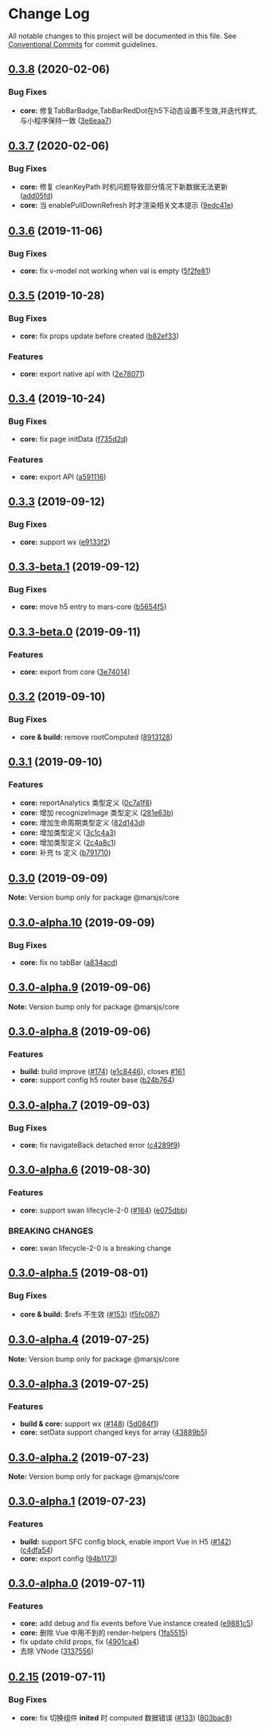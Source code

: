 # Change Log

All notable changes to this project will be documented in this file.
See [Conventional Commits](https://conventionalcommits.org) for commit guidelines.

## [0.3.8](https://github.com/max-team/Mars/compare/@marsjs/core@0.3.6...@marsjs/core@0.3.7) (2020-02-06)


### Bug Fixes

* **core:** 修复TabBarBadge,TabBarRedDot在h5下动态设置不生效,并迭代样式,与小程序保持一致 ([3e6eaa7](https://github.com/max-team/Mars/commit/3e6eaa7))


## [0.3.7](https://github.com/max-team/Mars/compare/@marsjs/core@0.3.6...@marsjs/core@0.3.7) (2020-02-06)


### Bug Fixes

* **core:** 修复 cleanKeyPath 时机问题导致部分情况下新数据无法更新 ([add05fd](https://github.com/max-team/Mars/commit/add05fd))
* **core:** 当 enablePullDownRefresh 时才渲染相关文本提示 ([9edc41e](https://github.com/max-team/Mars/commit/9edc41e))





## [0.3.6](https://github.com/max-team/Mars/compare/@marsjs/core@0.3.5...@marsjs/core@0.3.6) (2019-11-06)


### Bug Fixes

* **core:** fix v-model not working when val is empty ([5f2fe81](https://github.com/max-team/Mars/commit/5f2fe81))





## [0.3.5](https://github.com/max-team/Mars/compare/@marsjs/core@0.3.4...@marsjs/core@0.3.5) (2019-10-28)


### Bug Fixes

* **core:** fix props update before created ([b82ef33](https://github.com/max-team/Mars/commit/b82ef33))


### Features

* **core:** export native api with ([2e78071](https://github.com/max-team/Mars/commit/2e78071))





## [0.3.4](https://github.com/max-team/Mars/compare/@marsjs/core@0.3.3...@marsjs/core@0.3.4) (2019-10-24)


### Bug Fixes

* **core:** fix page initData ([f735d2d](https://github.com/max-team/Mars/commit/f735d2d))


### Features

* **core:** export API ([a591116](https://github.com/max-team/Mars/commit/a591116))





## [0.3.3](https://github.com/max-team/Mars/compare/@marsjs/core@0.3.3-beta.1...@marsjs/core@0.3.3) (2019-09-12)


### Bug Fixes

* **core:** support wx ([e9133f2](https://github.com/max-team/Mars/commit/e9133f2))





## [0.3.3-beta.1](https://github.com/max-team/Mars/compare/@marsjs/core@0.3.3-beta.0...@marsjs/core@0.3.3-beta.1) (2019-09-12)


### Bug Fixes

* **core:** move h5 entry to mars-core ([b5654f5](https://github.com/max-team/Mars/commit/b5654f5))





## [0.3.3-beta.0](https://github.com/max-team/Mars/compare/@marsjs/core@0.3.2...@marsjs/core@0.3.3-beta.0) (2019-09-11)


### Features

* **core:** export  from core ([3e74014](https://github.com/max-team/Mars/commit/3e74014))





## [0.3.2](https://github.com/max-team/Mars/compare/@marsjs/core@0.3.1...@marsjs/core@0.3.2) (2019-09-10)


### Bug Fixes

* **core & build:** remove rootComputed ([8913128](https://github.com/max-team/Mars/commit/8913128))





## [0.3.1](https://github.com/max-team/Mars/compare/@marsjs/core@0.3.0...@marsjs/core@0.3.1) (2019-09-10)


### Features

* **core:** reportAnalytics 类型定义 ([0c7a1f8](https://github.com/max-team/Mars/commit/0c7a1f8))
* **core:** 增加 recognizeImage 类型定义 ([281e63b](https://github.com/max-team/Mars/commit/281e63b))
* **core:** 增加生命周期类型定义 ([82d143d](https://github.com/max-team/Mars/commit/82d143d))
* **core:** 增加类型定义 ([3c1c4a3](https://github.com/max-team/Mars/commit/3c1c4a3))
* **core:** 增加类型定义 ([2c4a8c1](https://github.com/max-team/Mars/commit/2c4a8c1))
* **core:** 补充 ts 定义 ([b791710](https://github.com/max-team/Mars/commit/b791710))





## [0.3.0](https://github.com/max-team/Mars/compare/@marsjs/core@0.3.0-alpha.10...@marsjs/core@0.3.0) (2019-09-09)

**Note:** Version bump only for package @marsjs/core





## [0.3.0-alpha.10](https://github.com/max-team/Mars/compare/@marsjs/core@0.3.0-alpha.9...@marsjs/core@0.3.0-alpha.10) (2019-09-09)


### Bug Fixes

* **core:** fix no tabBar ([a834acd](https://github.com/max-team/Mars/commit/a834acd))





## [0.3.0-alpha.9](https://github.com/max-team/Mars/compare/@marsjs/core@0.3.0-alpha.8...@marsjs/core@0.3.0-alpha.9) (2019-09-06)

**Note:** Version bump only for package @marsjs/core





## [0.3.0-alpha.8](https://github.com/max-team/Mars/compare/@marsjs/core@0.3.0-alpha.7...@marsjs/core@0.3.0-alpha.8) (2019-09-06)


### Features

* **build:** build improve ([#174](https://github.com/max-team/Mars/issues/174)) ([e1c8446](https://github.com/max-team/Mars/commit/e1c8446)), closes [#161](https://github.com/max-team/Mars/issues/161)
* **core:** support config h5 router base ([b24b764](https://github.com/max-team/Mars/commit/b24b764))





## [0.3.0-alpha.7](https://github.com/max-team/Mars/compare/@marsjs/core@0.3.0-alpha.6...@marsjs/core@0.3.0-alpha.7) (2019-09-03)


### Bug Fixes

* **core:** fix navigateBack detached error ([c4289f9](https://github.com/max-team/Mars/commit/c4289f9))





## [0.3.0-alpha.6](https://github.com/max-team/Mars/compare/@marsjs/core@0.3.0-alpha.5...@marsjs/core@0.3.0-alpha.6) (2019-08-30)


### Features

* **core:** support swan lifecycle-2-0 ([#164](https://github.com/max-team/Mars/issues/164)) ([e075dbb](https://github.com/max-team/Mars/commit/e075dbb))


### BREAKING CHANGES

* **core:** swan lifecycle-2-0 is a breaking change





## [0.3.0-alpha.5](https://github.com/max-team/Mars/compare/@marsjs/core@0.3.0-alpha.4...@marsjs/core@0.3.0-alpha.5) (2019-08-01)


### Bug Fixes

* **core & build:** $refs 不生效 ([#153](https://github.com/max-team/Mars/issues/153)) ([f5fc087](https://github.com/max-team/Mars/commit/f5fc087))






## [0.3.0-alpha.4](https://github.com/max-team/Mars/compare/@marsjs/core@0.3.0-alpha.3...@marsjs/core@0.3.0-alpha.4) (2019-07-25)

**Note:** Version bump only for package @marsjs/core



## [0.3.0-alpha.3](https://github.com/max-team/Mars/compare/@marsjs/core@0.3.0-alpha.2...@marsjs/core@0.3.0-alpha.3) (2019-07-25)

### Features

* **build & core:** support wx ([#148](https://github.com/max-team/Mars/issues/148)) ([5d084f1](https://github.com/max-team/Mars/commit/5d084f1))
* **core:** setData support changed keys for array ([43889b5](https://github.com/max-team/Mars/commit/43889b5))




## [0.3.0-alpha.2](https://github.com/max-team/Mars/compare/@marsjs/core@0.3.0-alpha.1...@marsjs/core@0.3.0-alpha.2) (2019-07-23)

**Note:** Version bump only for package @marsjs/core



## [0.3.0-alpha.1](https://github.com/max-team/Mars/compare/@marsjs/core@0.3.0-alpha.0...@marsjs/core@0.3.0-alpha.1) (2019-07-23)

### Features

* **build:** support SFC config block, enable import Vue in H5 ([#142](https://github.com/max-team/Mars/issues/142)) ([c4dfa54](https://github.com/max-team/Mars/commit/c4dfa54))
* **core:** export config ([94b1173](https://github.com/max-team/Mars/commit/94b1173))




## [0.3.0-alpha.0](https://github.com/max-team/Mars/compare/@marsjs/core@0.2.15...@marsjs/core@0.3.0-alpha.1) (2019-07-11)

### Features

* **core:** add debug and fix events before Vue instance created ([e9881c5](https://github.com/max-team/Mars/commit/e9881c5))
* **core:** 删除 Vue 中用不到的 render-helpers ([1fa5515](https://github.com/max-team/Mars/commit/1fa5515))
* fix update child props, fix ([4901ca4](https://github.com/max-team/Mars/commit/4901ca4))
* 去除 VNode ([3137556](https://github.com/max-team/Mars/commit/3137556))



## [0.2.15](https://github.com/max-team/Mars/compare/@marsjs/core@0.2.14...@marsjs/core@0.2.15) (2019-07-11)


### Bug Fixes

* **core:** fix 切换组件 __inited__ 时 computed 数据错误 ([#133](https://github.com/max-team/Mars/issues/133)) ([803bac8](https://github.com/max-team/Mars/commit/803bac8))
